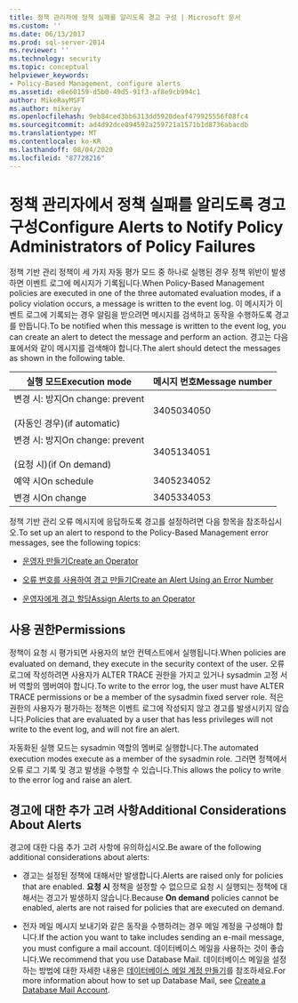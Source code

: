 ```yaml
---
title: 정책 관리자에 정책 실패를 알리도록 경고 구성 | Microsoft 문서
ms.custom: ''
ms.date: 06/13/2017
ms.prod: sql-server-2014
ms.reviewer: ''
ms.technology: security
ms.topic: conceptual
helpviewer_keywords:
- Policy-Based Management, configure alerts
ms.assetid: e8e60159-d5b0-49d5-91f3-af8e9cb994c1
author: MikeRayMSFT
ms.author: mikeray
ms.openlocfilehash: 9eb84ced3bb6313dd5920deaf479925556f08fc4
ms.sourcegitcommit: ad4d92dce894592a259721a1571b1d8736abacdb
ms.translationtype: MT
ms.contentlocale: ko-KR
ms.lasthandoff: 08/04/2020
ms.locfileid: "87728216"
---
```

# <a name="configure-alerts-to-notify-policy-administrators-of-policy-failures"></a><span data-ttu-id="c927a-102">정책 관리자에서 정책 실패를 알리도록 경고 구성</span><span class="sxs-lookup"><span data-stu-id="c927a-102">Configure Alerts to Notify Policy Administrators of Policy Failures</span></span>
  <span data-ttu-id="c927a-103">정책 기반 관리 정책이 세 가지 자동 평가 모드 중 하나로 실행된 경우 정책 위반이 발생하면 이벤트 로그에 메시지가 기록됩니다.</span><span class="sxs-lookup"><span data-stu-id="c927a-103">When Policy-Based Management policies are executed in one of the three automated evaluation modes, if a policy violation occurs, a message is written to the event log.</span></span> <span data-ttu-id="c927a-104">이 메시지가 이벤트 로그에 기록되는 경우 알림을 받으려면 메시지를 검색하고 동작을 수행하도록 경고를 만듭니다.</span><span class="sxs-lookup"><span data-stu-id="c927a-104">To be notified when this message is written to the event log, you can create an alert to detect the message and perform an action.</span></span> <span data-ttu-id="c927a-105">경고는 다음 표에서와 같이 메시지를 검색해야 합니다.</span><span class="sxs-lookup"><span data-stu-id="c927a-105">The alert should detect the messages as shown in the following table.</span></span>  
  
|<span data-ttu-id="c927a-106">실행 모드</span><span class="sxs-lookup"><span data-stu-id="c927a-106">Execution mode</span></span>|<span data-ttu-id="c927a-107">메시지 번호</span><span class="sxs-lookup"><span data-stu-id="c927a-107">Message number</span></span>|  
|--------------------|--------------------|  
|<span data-ttu-id="c927a-108">변경 시: 방지</span><span class="sxs-lookup"><span data-stu-id="c927a-108">On change: prevent</span></span><br /><br /> <span data-ttu-id="c927a-109">(자동인 경우)</span><span class="sxs-lookup"><span data-stu-id="c927a-109">(if automatic)</span></span>|<span data-ttu-id="c927a-110">34050</span><span class="sxs-lookup"><span data-stu-id="c927a-110">34050</span></span>|  
|<span data-ttu-id="c927a-111">변경 시: 방지</span><span class="sxs-lookup"><span data-stu-id="c927a-111">On change: prevent</span></span><br /><br /> <span data-ttu-id="c927a-112">(요청 시)</span><span class="sxs-lookup"><span data-stu-id="c927a-112">(if On demand)</span></span>|<span data-ttu-id="c927a-113">34051</span><span class="sxs-lookup"><span data-stu-id="c927a-113">34051</span></span>|  
|<span data-ttu-id="c927a-114">예약 시</span><span class="sxs-lookup"><span data-stu-id="c927a-114">On schedule</span></span>|<span data-ttu-id="c927a-115">34052</span><span class="sxs-lookup"><span data-stu-id="c927a-115">34052</span></span>|  
|<span data-ttu-id="c927a-116">변경 시</span><span class="sxs-lookup"><span data-stu-id="c927a-116">On change</span></span>|<span data-ttu-id="c927a-117">34053</span><span class="sxs-lookup"><span data-stu-id="c927a-117">34053</span></span>|  
  
 <span data-ttu-id="c927a-118">정책 기반 관리 오류 메시지에 응답하도록 경고를 설정하려면 다음 항목을 참조하십시오.</span><span class="sxs-lookup"><span data-stu-id="c927a-118">To set up an alert to respond to the Policy-Based Management error messages, see the following topics:</span></span>  
  
-   [<span data-ttu-id="c927a-119">운영자 만들기</span><span class="sxs-lookup"><span data-stu-id="c927a-119">Create an Operator</span></span>](../../ssms/agent/create-an-operator.md)  
  
-   [<span data-ttu-id="c927a-120">오류 번호를 사용하여 경고 만들기</span><span class="sxs-lookup"><span data-stu-id="c927a-120">Create an Alert Using an Error Number</span></span>](../../ssms/agent/create-an-alert-using-an-error-number.md)  
  
-   [<span data-ttu-id="c927a-121">운영자에게 경고 할당</span><span class="sxs-lookup"><span data-stu-id="c927a-121">Assign Alerts to an Operator</span></span>](../../ssms/agent/assign-alerts-to-an-operator.md)  
  
## <a name="permissions"></a><span data-ttu-id="c927a-122">사용 권한</span><span class="sxs-lookup"><span data-stu-id="c927a-122">Permissions</span></span>  
 <span data-ttu-id="c927a-123">정책이 요청 시 평가되면 사용자의 보안 컨텍스트에서 실행됩니다.</span><span class="sxs-lookup"><span data-stu-id="c927a-123">When policies are evaluated on demand, they execute in the security context of the user.</span></span> <span data-ttu-id="c927a-124">오류 로그에 작성하려면 사용자가 ALTER TRACE 권한을 가지고 있거나 sysadmin 고정 서버 역할의 멤버여야 합니다.</span><span class="sxs-lookup"><span data-stu-id="c927a-124">To write to the error log, the user must have ALTER TRACE permissions or be a member of the sysadmin fixed server role.</span></span> <span data-ttu-id="c927a-125">적은 권한의 사용자가 평가하는 정책은 이벤트 로그에 작성되지 않고 경고를 발생시키지 않습니다.</span><span class="sxs-lookup"><span data-stu-id="c927a-125">Policies that are evaluated by a user that has less privileges will not write to the event log, and will not fire an alert.</span></span>  
  
 <span data-ttu-id="c927a-126">자동화된 실행 모드는 sysadmin 역할의 멤버로 실행합니다.</span><span class="sxs-lookup"><span data-stu-id="c927a-126">The automated execution modes execute as a member of the sysadmin role.</span></span> <span data-ttu-id="c927a-127">그러면 정책에서 오류 로그 기록 및 경고 발생을 수행할 수 있습니다.</span><span class="sxs-lookup"><span data-stu-id="c927a-127">This allows the policy to write to the error log and raise an alert.</span></span>  
  
## <a name="additional-considerations-about-alerts"></a><span data-ttu-id="c927a-128">경고에 대한 추가 고려 사항</span><span class="sxs-lookup"><span data-stu-id="c927a-128">Additional Considerations About Alerts</span></span>  
 <span data-ttu-id="c927a-129">경고에 대한 다음 추가 고려 사항에 유의하십시오.</span><span class="sxs-lookup"><span data-stu-id="c927a-129">Be aware of the following additional considerations about alerts:</span></span>  
  
-   <span data-ttu-id="c927a-130">경고는 설정된 정책에 대해서만 발생합니다.</span><span class="sxs-lookup"><span data-stu-id="c927a-130">Alerts are raised only for policies that are enabled.</span></span> <span data-ttu-id="c927a-131">**요청 시** 정책을 설정할 수 없으므로 요청 시 실행되는 정책에 대해서는 경고가 발생하지 않습니다.</span><span class="sxs-lookup"><span data-stu-id="c927a-131">Because **On demand** policies cannot be enabled, alerts are not raised for policies that are executed on demand.</span></span>  
  
-   <span data-ttu-id="c927a-132">전자 메일 메시지 보내기와 같은 동작을 수행하려는 경우 메일 계정을 구성해야 합니다.</span><span class="sxs-lookup"><span data-stu-id="c927a-132">If the action you want to take includes sending an e-mail message, you must configure a mail account.</span></span> <span data-ttu-id="c927a-133">데이터베이스 메일을 사용하는 것이 좋습니다.</span><span class="sxs-lookup"><span data-stu-id="c927a-133">We recommend that you use Database Mail.</span></span> <span data-ttu-id="c927a-134">데이터베이스 메일을 설정하는 방법에 대한 자세한 내용은 [데이터베이스 메일 계정 만들기](../database-mail/create-a-database-mail-account.md)를 참조하세요.</span><span class="sxs-lookup"><span data-stu-id="c927a-134">For more information about how to set up Database Mail, see [Create a Database Mail Account](../database-mail/create-a-database-mail-account.md).</span></span>  
  
  
